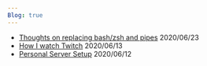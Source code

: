 ```yaml
---
Blog: true
---
```



* [Thoughts on replacing bash/zsh and pipes](/post/replacing_shell/) 2020/06/23
* [How I watch Twitch](/post/how_i/watch_twitch/) 2020/06/13
* [Personal Server Setup](/post/server_setup/) 2020/06/12

